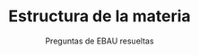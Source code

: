 ---
title: Estructura de la materia
subtitle: Preguntas de EBAU resueltas
summary: Preguntas de EBAU resueltas.
tags:
- EBAU
- estructura-atómica
categories:
- Física
- Química
weight: 1

_build:
  render: never

# Optional external URL for project (replaces project detail page).
external_link: "https://drive.google.com/file/d/1INMw8VP-b3JKBOGZtkAzfKPdgaYzFI21/view"

image:
  caption: Imagen de [**LoveYouAll**](https://pixabay.com/es/users/loveyouall-3307648/) en [Pixabay](https://pixabay.com/es/)
  focal_point: Smart
---